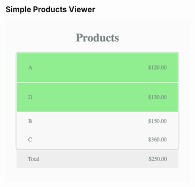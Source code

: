 Simple Products Viewer
--------------
![alt tag](https://raw.githubusercontent.com/zaferkadi/simple-products-viewer/master/Screen%20Shot%202016-05-16%20at%206.30.05%20PM.png)
